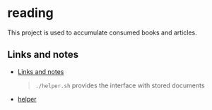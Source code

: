 # reading 

This project is used to accumulate consumed books and articles.

## Links and notes

- [Links and notes](./links-and-notes/Readme.md)

    > `./helper.sh` provides the interface with stored documents
- [helper](./helper.md)

